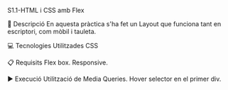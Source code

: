 S1.1-HTML i CSS amb Flex

📄 Descripció
En aquesta pràctica s'ha fet un Layout que funciona tant en escriptori, com mòbil i tauleta.

💻 Tecnologies Utilitzades
CSS

📋 Requisits
Flex box.
Responsive.

▶️ Execució
Utilització de Media Queries.
Hover selector en el primer div.
